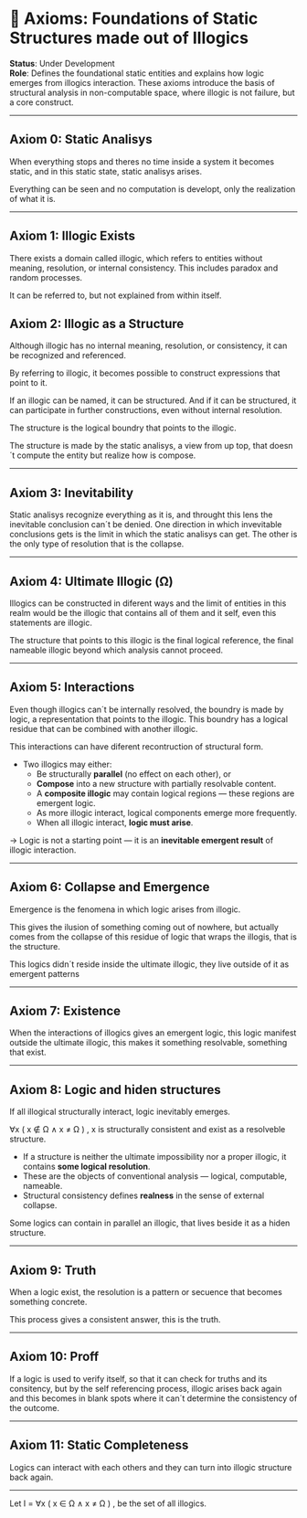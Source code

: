 # 🧩 Axioms: Foundations of Static Structures made out of Illogics

**Status**: Under Development  
**Role**: Defines the foundational static entities and explains how logic emerges from illogics interaction. These axioms introduce the basis of structural analysis in non-computable space, where illogic is not failure, but a core construct.

---

## Axiom 0: Static Analisys

When everything stops and theres no time inside a system it becomes static, and in this static state, static analisys arises.

Everything can be seen and no computation is developt, only the realization of what it is.

---

## Axiom 1: Illogic Exists

There exists a domain called illogic, which refers to entities without meaning, resolution, or internal consistency.
This includes paradox and random processes.

It can be referred to, but not explained from within itself.

## Axiom 2: Illogic as a Structure

Although illogic has no internal meaning, resolution, or consistency, it can be recognized and referenced.

By referring to illogic, it becomes possible to construct expressions that point to it. 

If an illogic can be named, it can be structured. And if it can be structured, it can participate in further constructions, even without internal resolution.

The structure is the logical boundry that points to the illogic.

The structure is made by the static analisys, a view from up top, that doesn´t compute the entity but realize how is compose.

---

## Axiom 3: Inevitability

Static analisys recognize everything as it is, and throught this lens the inevitable conclusion can´t be denied.
One direction in which invevitable conclusions gets is the limit in which the static analisys can get. The other is the only type of resolution that is the collapse.

---

## Axiom 4: Ultimate Illogic (Ω)

Illogics can be constructed in diferent ways and the limit of entities in this realm would be the illogic that contains all of them and it self, even this statements are illogic.

The structure that points to this illogic is the final logical reference, the final nameable illogic beyond which analysis cannot proceed.

---

## Axiom 5: Interactions

Even though illogics can´t be internally resolved, the boundry is made by logic, a representation that points to the illogic. This boundry has a logical residue that can be combined with another illogic.

This interactions can have diferent recontruction of structural form.

- Two illogics may either:
  - Be structurally **parallel** (no effect on each other), or
  - **Compose** into a new structure with partially resolvable content.
  - A **composite illogic** may contain logical regions — these regions are emergent logic.
  - As more illogic interact, logical components emerge more frequently.
  - When all illogic interact, **logic must arise**.

→ Logic is not a starting point — it is an **inevitable emergent result** of illogic interaction.

---

## Axiom 6: Collapse and Emergence 

Emergence is the fenomena in which logic arises from illogic.

This gives the ilusion of something coming out of nowhere, but actually comes from the collapse of this residue of logic that wraps the illogis, that is the structure.

This logics didn´t reside inside the ultimate illogic, they live outside of it as emergent patterns

---

## Axiom 7: Existence

When the interactions of illogics gives an emergent logic, this logic manifest outside the ultimate illogic, this makes it something resolvable, something that exist.

---

## Axiom 8: Logic and hiden structures

If all illogical structurally interact, logic inevitably emerges.

∀x ( x ∉ Ω ∧ x ≠ Ω ) , x is structurally consistent and exist as a resolveble structure.

- If a structure is neither the ultimate impossibility nor a proper illogic, it contains **some logical resolution**.
- These are the objects of conventional analysis — logical, computable, nameable.
- Structural consistency defines **realness** in the sense of external collapse.

Some logics can contain in parallel an illogic, that lives beside it as a hiden structure.

---

## Axiom 9: Truth

When a logic exist, the resolution is a pattern or secuence that becomes something concrete.

This process gives a consistent answer, this is the truth.

---

## Axiom 10: Proff

If a logic is used to verify itself, so that it can check for truths and its consitency, but by the self referencing process, illogic arises back again and this becomes in blank spots where it can´t determine the consistency of the outcome.

---

## Axiom 11: Static Completeness

Logics can interact with each others and they can turn into illogic structure back again.

---

Let I = ∀x ( x ∈ Ω ∧ x ≠ Ω ) , be the set of all illogics.